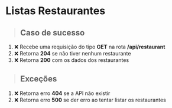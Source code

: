 # Listas Restaurantes

> ## Caso de sucesso

1. ❌ Recebe uma requisição do tipo **GET** na rota **/api/restaurant**
3. ❌ Retorna **204** se não tiver nenhum restaurante
4. ❌ Retorna **200** com os dados dos restaurantes

> ## Exceções

1. ❌ Retorna erro **404** se a API não existir
2. ❌ Retorna erro **500** se der erro ao tentar listar os restaurantes